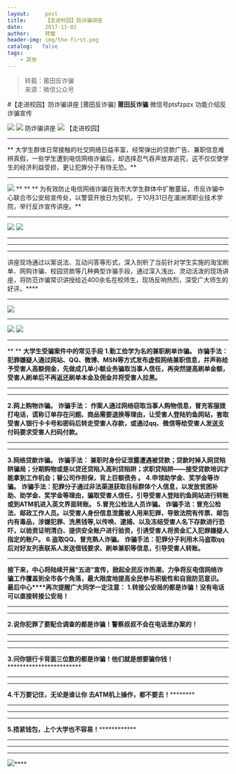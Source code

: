 ```yaml
---
layout:     post
title:      【走进校园】防诈骗讲座
date:       2017-11-02
author:     转载
header-img: img/the-first.png
catalog:   false
tags:
    - 其他
---
```


<blockquote><p>转载：莆田反诈骗<br>
来源：微信公众号</p></blockquote>

#【走进校园】防诈骗讲座
[莆田反诈骗]
**莆田反诈骗**
微信号ptsfzpzx
功能介绍反诈骗宣传

![]({{site.baseurl}}/postimg/oxzC2q0blKjpmBJ5bAcZMY2Kcxd8c5lzVnmKOgN12pJ177fV53Kk5u4LicP72eHKxfgDpmL3dmlTdYYETicOBHMQ.gif)
![]({{site.baseurl}}/postimg/oxzC2q0blKhOM3orUemD9aPdaxvqutPMtOk3VpuPAtPWbQ4GH2NM665BvY8nBicuDtQlNdicE8E6VB7OUuAgUvsg.jpeg)
防诈骗讲座
![]({{site.baseurl}}/postimg/oxzC2q0blKg7c4FTuKHoObjX9Mdt9YRVJm0cpiblqfiaQhicuxDia42kfkUwG8BvklUia4RMialZZpibCEbleWPicPI58Q.jpeg)
【走进校园】
****
**
大学生群体日常接触的社交网络日益丰富，经常弹出的贷款广告、兼职信息难辨真假，一些学生遭到电信网络诈骗后，却选择忍气吞声放弃追究，这不仅仅使学生的经济利益受损，更让犯罪分子有恃无恐。**
****
![]({{site.baseurl}}/postimg/oxzC2q0blKg7c4FTuKHoObjX9Mdt9YRVa4Y88mba95oRHdh9kL3fjEBhCL1mwZo72nwT6EsH7QazII65NtKfJQ.jpeg)
**
**
**
为有效防止电信网络诈骗在我市大学生群体中扩散蔓延，市反诈骗中心联合市公安局宣传处，以警营开放日为契机，于10月31日在湄洲湾职业技术学院，举行反诈宣传讲座。**
****
![]({{site.baseurl}}/postimg/oxzC2q0blKg7c4FTuKHoObjX9Mdt9YRVtwfnvPGwzDOYwUvRTPpTflIjEHK8hQZMkYTag8uzQHJ29GbCicbK9sA.jpeg)
![]({{site.baseurl}}/postimg/oxzC2q0blKhOM3orUemD9aPdaxvqutPMjibXo0KvphMwAiamkia3hHe7SkNFTjUIhBOe9Rh92BiaK01f35H3Whn8Dg.jpeg)
****
****
****
讲座现场通过以案说法、互动问答等形式，深入剖析了当前针对学生实施的淘宝刷单、网购诈骗、校园贷款等几种典型诈骗手段，通过深入浅出、灵动活泼的现场讲座，将防范诈骗常识讲授给近400余名在校师生，现场反响热烈，深受广大师生的好评。****
********
![]({{site.baseurl}}/postimg/oxzC2q0blKg7c4FTuKHoObjX9Mdt9YRVg5icfVAtjhErTYloY7AqHdcgdcjFUMkMFygcwZaRO7ibTmvR1W0vQ6Rw.jpeg)
********
![]({{site.baseurl}}/postimg/oxzC2q0blKg7c4FTuKHoObjX9Mdt9YRVn5ubmsHrJnAWdN9C8WkSa3JibkncYATN6F8icTibYPmBoqpqlS1iaNJ3qA.jpeg)
![]({{site.baseurl}}/postimg/oxzC2q0blKg7c4FTuKHoObjX9Mdt9YRVgrNseH1MVAFxLSpXEyiaDLrupOBzHIkibENXjqxY3ZLh8xdyVXHibS2HQ.jpeg)
****
**
**
**大学生受骗案件中的常见手段**
**1.勤工俭学为名的兼职刷单诈骗。**
**诈骗手法：**
**犯罪嫌疑人通过网站、QQ、微博、MSN等方式发布虚假网络兼职信息，并声称给予受害人高额佣金，先做成几单小额业务骗取当事人信任，再突然提高刷单金额，受害人刷单后不再返还刷单本金及佣金并将受害人拉黑。**
****
****
****2.网上购物诈骗。****
**诈骗手法：**
**作案人通过网络窃取当事人购物信息，冒充客服拨打电话，谎称订单存在问题、商品需要退换等理由，让受害人登陆钓鱼网站，套取受害人银行卡卡号和密码后转走受害人存款，或通过qq、微信等给受害人发送支付码要求受害人扫码付款。**
******
******
******3.网络贷款诈骗。******
****诈骗手法：**
兼职时身份证泄露遭遇被贷款；贷款时掉入网贷陷阱骗局；分期购物或是以贷还贷陷入高利贷陷阱；求职贷陷阱——接受贷款培训才能拿到工作机会；替公司作担保，背上巨额债务
**。****
**4.申领助学金、奖学金等诈骗。**
**诈骗手法：犯罪分子通过非法渠道获取目标群体个人信息，以发放贫困补助、助学金、奖学金等理由，骗取受害人信任，引导受害人登陆钓鱼网站进行转账或到ATM机进入英文界面转账。**
**5.冒充公检法人员诈骗。**
**诈骗手法：冒充公检法、邮政工作人员。以受害人身份信息泄露被人用来犯罪，导致法院有传票、邮包内有毒品，涉嫌犯罪、洗黑钱等,以传唤、逮捕、以及冻结受害人名下存款进行恐吓，以验资证明清白、提供安全账户进行验资，引诱受害人将资金汇入犯罪嫌疑人指定的账户。**
**6.盗取QQ、冒充熟人诈骗。**
**诈骗手法：犯罪分子利用木马盗取qq后对好友列表联系人发送借钱要求、刷单兼职等信息，引导受害人转账。**
****
**接下来，中心将陆续开展“五进”宣传，掀起全民反诈热潮，力争将反电信网络诈骗工作覆盖到全市各个角落，最大限度地提高全民参与积极性和自我防范意识。**
**最后中心****再次提醒广大同学一定注意：**
**1.转接公安局的都是诈骗！没有电话可以直接转接公安局！**
************
************
************2.说你犯罪了要配合调查的都是诈骗！警察叔叔不会在电话里办案的！************
**************************
**************************
************************
**3.问你银行卡背面三位数的都是诈骗！他们就是想要骗你钱！**************************
******************************
******************************
******************************4.******千万要记住，无论是谁让你****
**去ATM机上操作，都不要去！******************************************
******************************************
******************************************
****
****5.**********捂紧钱包，上个大学也不容易！**************************
********
************************
****
![]({{site.baseurl}}/postimg/oxzC2q0blKgLXqKficVK2l5PUibxSHHzAA7UodKKbujbdQPR6sx7Hfb6JtOich5t0h8eaYBoXIw9qopjL2wZugnGw.jpeg)****
